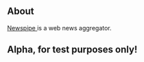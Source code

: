 ## About

[ Newspipe ](https://sr.ht/~cedric/newspipe) is a web news aggregator.

## Alpha, for test purposes only!
